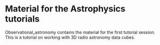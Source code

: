 # Material for the Astrophysics tutorials

Observational_astronomy contains the material for the first tutorial session. This is a tutorial on working with 3D radio astronomy data cubes.
